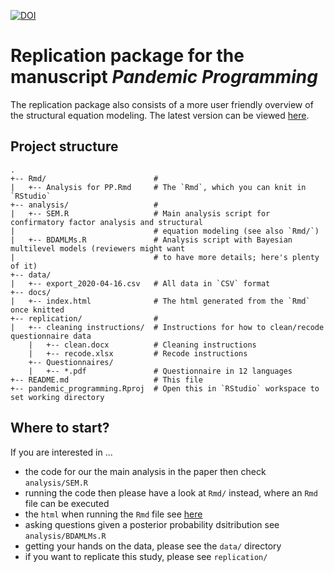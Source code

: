 [![DOI](https://zenodo.org/badge/257594337.svg)](https://zenodo.org/badge/latestdoi/257594337)
# Replication package for the manuscript *Pandemic Programming*

The replication package also consists of a more user friendly overview of the structural equation modeling. The latest version can be viewed [here](https://torkar.github.io/pandemic_programming/).

## Project structure

```
. 
+-- Rmd/                        # 
|   +-- Analysis for PP.Rmd     # The `Rmd`, which you can knit in `RStudio`
+-- analysis/                   # 
|   +-- SEM.R                   # Main analysis script for confirmatory factor analysis and structural 
|                               # equation modeling (see also `Rmd/`)
|   +-- BDAMLMs.R               # Analysis script with Bayesian multilevel models (reviewers might want 
|                               # to have more details; here's plenty of it)
+-- data/
|   +-- export_2020-04-16.csv   # All data in `CSV` format
+-- docs/
|   +-- index.html              # The html generated from the `Rmd` once knitted
+-- replication/                # 
|   +-- cleaning instructions/  # Instructions for how to clean/recode questionnaire data
    |   +-- clean.docx          # Cleaning instructions
    |   +-- recode.xlsx         # Recode instructions
    +-- Questionnaires/
    |   +-- *.pdf               # Questionnaire in 12 languages
+-- README.md                   # This file
+-- pandemic_programming.Rproj  # Open this in `RStudio` workspace to set working directory
```

## Where to start?

If you are interested in ...

* the code for our the main analysis in the paper then check `analysis/SEM.R`
* running the code then please have a look at `Rmd/` instead, where an `Rmd` file can be executed
* the `html` when running the `Rmd` file see [here](https://torkar.github.io/pandemic_programming/)
* asking questions given a posterior probability dsitribution see `analysis/BDAMLMs.R`
* getting your hands on the data, please see the `data/` directory
* if you want to replicate this study, please see `replication/`
